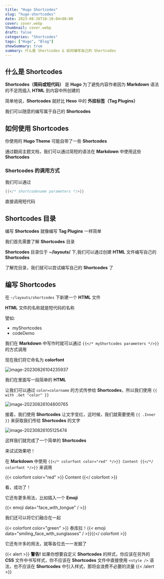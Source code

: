 ```yaml
---
title: "Hugo Shortcodes"
slug: "hugo-shortcodes"
date: 2023-08-26T10:10:04+08:00
cover: cover.webp
thumbnail: cover.webp
draft: false
categories: "Shortcodes"
tags: ["Hugo", "Blog"]
showSummary: true
summary: 什么是 Shortcodes & 如何编写自己的 Shortcodes
---
```


## 什么是 Shortcodes

**Shortcodes（简码或短代码）** 是 **Hugo** 为了避免内容作者因为 **Markdown** 语法的不足而插入 **HTML** 到内容中所创建的

简单地说，**Shortcodes** 就好比 **Hexo** 中的 **外挂标签（Tag Plugins）**

我们可以随意的编写属于自己的 **Shortcodes**

## 如何使用 Shortcodes

你使用的 **Hugo Theme** 可能自带了一些 **Shortcodes**

通过翻阅主题文档，我们可以通过简短的语法在 **Markdown** 中使用这些 **Shortcodes**

### Shortcodes 的调用方式

我们可以通过

```go
{{</* shortcodename parameters */>}}
```



直接调用短代码

## Shortcodes 目录

编写 **Shortcodes** 就像编写 **Tag Plugins** 一样简单

我们首先需要了解 **Shortcodes** 目录

**Shortcodes** 目录位于 **~/layouts/** 下,我们可以通过创建 **HTML** 文件编写自己的 **Shortcodes**

了解完目录，我们就可以尝试编写自己的 **Shortcodes** 了

## 编写 Shortcodes

在  `~/layouts/shortcodes`  下新建一个 **HTML** 文件

**HTML** 文件的名称就是短代码的名称

譬如: 

* myShortcodes
* codeDemo

我们在 **Markdown** 中写作时就可以通过 `{{</* myShortcodes parameters */>}}` 的方式调用

现在我们将它命名为 **colorfont**

![image-20230826104235937](https://rmt.ladydaily.com/fetch/hajeekn/storage/202308261042959.png)

我们在里面写一段简单的 **HTML** 

让我们可以通过 `color=colorname` 的方式传参给 **Shortcodes**，所以我们使用  `{{ with .Get "color" }}`

![image-20230826104800765](https://rmt.ladydaily.com/fetch/hajeekn/storage/202308261048844.png)

接着，我们使用 **Shortcodes** 让文字变红，这时候，我们就需要使用 `{{ .Inner }}` 来获取我们传给 **Shortcodes** 的文字

![image-20230826105125474](https://rmt.ladydaily.com/fetch/hajeekn/storage/202308261051551.png)

这样我们就完成了一个简单的 **Shortcodes**

来试试效果吧！

在 **Markdown** 中使用 `{{</* colorfont color="red" */>}} Content {{</*/ colorfont */>}}` 来调用

{{< colorfont color="red" >}} Content {{</ colorfont >}}

看，成功了！

它还有更多用法，比如插入一个 **Emoji**

{{< emoji data="face_with_tongue" / >}}

我们还可以将它们融合在一起

{{< colorfont color="green" >}} 泰库拉！{{< emoji data="smiling_face_with_sunglasses" / >}}{{</ colorfont >}}

它还有许多的用法，就等各位去一一发掘了

{{< alert >}}
**警告!** 如果你想要自定义 **Shortcodes** 的样式，你应该在另外的 **CSS** 文件中书写样式，你不应该在 **Shortcodes** 文件中直接使用  `<style />` 语法，也不应该在 **Shortcodes** 中引入样式，那将会浪费不必要的流量
{{< /alert >}}

